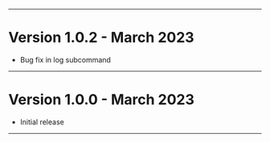 ***

# Version 1.0.2 - March 2023

- Bug fix in log subcommand

***

# Version 1.0.0 - March 2023

- Initial release

***

